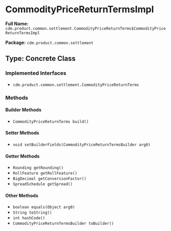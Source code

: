 # CommodityPriceReturnTermsImpl

**Full Name:** `cdm.product.common.settlement.CommodityPriceReturnTerms$CommodityPriceReturnTermsImpl`

**Package:** `cdm.product.common.settlement`

## Type: Concrete Class

### Implemented Interfaces

- `cdm.product.common.settlement.CommodityPriceReturnTerms`

### Methods

#### Builder Methods

- `CommodityPriceReturnTerms build()`

#### Setter Methods

- `void setBuilderFields(CommodityPriceReturnTermsBuilder arg0)`

#### Getter Methods

- `Rounding getRounding()`
- `RollFeature getRollFeature()`
- `BigDecimal getConversionFactor()`
- `SpreadSchedule getSpread()`

#### Other Methods

- `boolean equals(Object arg0)`
- `String toString()`
- `int hashCode()`
- `CommodityPriceReturnTermsBuilder toBuilder()`

